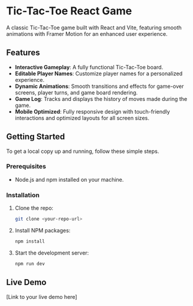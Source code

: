 # Tic-Tac-Toe React Game

A classic Tic-Tac-Toe game built with React and Vite, featuring smooth animations with Framer Motion for an enhanced user experience.

## Features

- **Interactive Gameplay**: A fully functional Tic-Tac-Toe board.
- **Editable Player Names**: Customize player names for a personalized experience.
- **Dynamic Animations**: Smooth transitions and effects for game-over screens, player turns, and game board rendering.
- **Game Log**: Tracks and displays the history of moves made during the game.
- **Mobile Optimized**: Fully responsive design with touch-friendly interactions and optimized layouts for all screen sizes.

## Getting Started

To get a local copy up and running, follow these simple steps.

### Prerequisites

- Node.js and npm installed on your machine.

### Installation

1. Clone the repo:
   ```sh
   git clone <your-repo-url>
   ```
2. Install NPM packages:
   ```sh
   npm install
   ```
3. Start the development server:
   ```sh
   npm run dev
   ```

## Live Demo

[Link to your live demo here]
